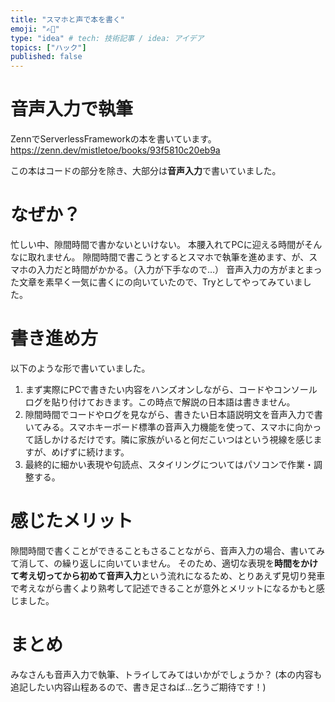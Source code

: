 ```yaml
---
title: "スマホと声で本を書く"
emoji: "✍🏻"
type: "idea" # tech: 技術記事 / idea: アイデア
topics: ["ハック"]
published: false
---
```


# 音声入力で執筆

ZennでServerlessFrameworkの本を書いています。
https://zenn.dev/mistletoe/books/93f5810c20eb9a

この本はコードの部分を除き、大部分は**音声入力**で書いていました。

# なぜか？

忙しい中、隙間時間で書かないといけない。
本腰入れてPCに迎える時間がそんなに取れません。
隙間時間で書こうとするとスマホで執筆を進めます、が、スマホの入力だと時間がかかる。（入力が下手なので…）
音声入力の方がまとまった文章を素早く一気に書くにの向いていたので、Tryとしてやってみていました。

# 書き進め方

以下のような形で書いていました。

1. まず実際にPCで書きたい内容をハンズオンしながら、コードやコンソールログを貼り付けておきます。この時点で解説の日本語は書きません。
2. 隙間時間でコードやログを見ながら、書きたい日本語説明文を音声入力で書いてみる。スマホキーボード標準の音声入力機能を使って、スマホに向かって話しかけるだけです。隣に家族がいると何だこいつはという視線を感じますが、めげずに続けます。
3. 最終的に細かい表現や句読点、スタイリングについてはパソコンで作業・調整する。

# 感じたメリット

隙間時間で書くことができることもさることながら、音声入力の場合、書いてみて消して、の繰り返しに向いていません。
そのため、適切な表現を**時間をかけて考え切ってから初めて音声入力**という流れになるため、とりあえず見切り発車で考えながら書くより熟考して記述できることが意外とメリットになるかもと感じました。

# まとめ

みなさんも音声入力で執筆、トライしてみてはいかがでしょうか？
(本の内容も追記したい内容山程あるので、書き足さねば…乞うご期待です！)